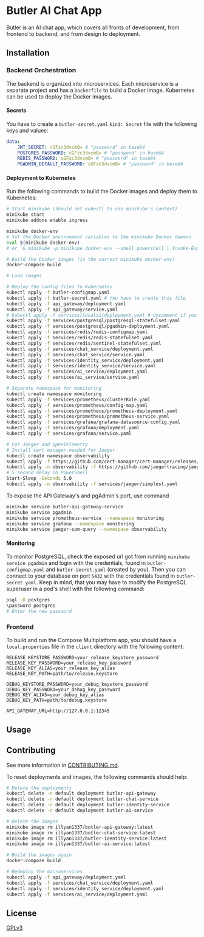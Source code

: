 # Butler AI Chat App

Butler is an AI chat app, which covers all fronts of development, from frontend to backend, and from design to deployment.

## Installation

### Backend Orchestration

The backend is organized into microservices. Each microservice is a separate project and has a `Dockerfile` to build a Docker image. Kubernetes can be used to deploy the Docker images.

#### Secrets

You have to create a `butler-secret.yaml` `kind: Secret` file with the following keys and values:

```yaml
data:
    JWT_SECRET: cGFzc3dvcmQ= # "password" in base64
    POSTGRES_PASSWORD: cGFzc3dvcmQ= # "password" in base64
    REDIS_PASSWORD: cGFzc3dvcmQ= # "password" in base64
    PGADMIN_DEFAULT_PASSWORD: cGFzc3dvcmQ= # "password" in base64
```

#### Deployment to Kubernetes

Run the following commands to build the Docker images and deploy them to Kubernetes:

```sh
# Start minikube (should set kubectl to use minikube's context)
minikube start
minikube addons enable ingress

minikube docker-env
# Set the Docker environment variables to the minikube Docker daemon
eval $(minikube docker-env)
# or `& minikube -p minikube docker-env --shell powershell | Invoke-Expression` for Windows PowerShell

# Build the Docker images (in the correct minikube docker-env)
docker-compose build

# Load images

# Deploy the config files to Kubernetes
kubectl apply -f butler-configmap.yaml
kubectl apply -f butler-secret.yaml # You have to create this file
kubectl apply -f api_gateway/deployment.yaml
kubectl apply -f api_gateway/service.yaml
# kubectl apply -f services/localai/deployment.yaml # Uncomment if you want self-hosted AI
kubectl apply -f services/postgresql/postgresql-statefulset.yaml
kubectl apply -f services/postgresql/pgadmin-deployment.yaml
kubectl apply -f services/redis/redis-configmap.yaml
kubectl apply -f services/redis/redis-statefulset.yaml
kubectl apply -f services/redis/sentinel-statefulset.yaml
kubectl apply -f services/chat_service/deployment.yaml
kubectl apply -f services/chat_service/service.yaml
kubectl apply -f services/identity_service/deployment.yaml
kubectl apply -f services/identity_service/service.yaml
kubectl apply -f services/ai_service/deployment.yaml
kubectl apply -f services/ai_service/service.yaml

# Separate namespace for monitoring
kubectl create namespace monitoring
kubectl apply -f services/prometheus/clusterRole.yaml
kubectl apply -f services/prometheus/config-map.yaml
kubectl apply -f services/prometheus/prometheus-deployment.yaml
kubectl apply -f services/prometheus/prometheus-service.yaml
kubectl apply -f services/grafana/grafana-datasource-config.yaml
kubectl apply -f services/grafana/deployment.yaml
kubectl apply -f services/grafana/service.yaml

# For Jaeger and OpenTelemetry
# Install cert manager needed for Jaeger
kubectl create namespace observability
kubectl apply -f https://github.com/cert-manager/cert-manager/releases/download/v1.14.5/cert-manager.yaml
kubectl apply -n observability -f https://github.com/jaegertracing/jaeger-operator/releases/download/v1.57.0/jaeger-operator.yaml
# 5 second delay in PowerShell
Start-Sleep -Seconds 5.0
kubectl apply -n observability -f services/jaeger/simplest.yaml
```

To expose the API Gateway's and pgAdmin's port, use command

```sh
minikube service butler-api-gateway-service
minikube service pgadmin
minikube service prometheus-service --namespace monitoring
minikube service grafana --namespace monitoring
minikube service jaeger-spm-query --namespace observability
```

#### Monitoring

To monitor PostgreSQL, check the exposed url got from running `minikube service pgadmin` and login with the credentials, found in `butler-configmap.yaml` and `butler-secret.yaml` (created by you). Then you can connect to your database on port `5432` with the credentials found in `butler-secret.yaml`. Keep in mind, that you may have to modify the PostgreSQL superuser in a pod's shell with the following command:

```sh
psql -U postgres
\password postgres
# Enter the new password
```

### Frontend

To build and run the Compose Multiplatform app, you should have a `local.properties` file in the `client` directory with the following content:

```properties
RELEASE_KEYSTORE_PASSWORD=your_release_keystore_password
RELEASE_KEY_PASSWORD=your_release_key_password
RELEASE_KEY_ALIAS=your_release_key_alias
RELEASE_KEY_PATH=path/to/release.keystore

DEBUG_KEYSTORE_PASSWORD=your_debug_keystore_password
DEBUG_KEY_PASSWORD=your_debug_key_password
DEBUG_KEY_ALIAS=your_debug_key_alias
DEBUG_KEY_PATH=path/to/debug.keystore

API_GATEWAY_URL=http://127.0.0.1:12345
```

## Usage

## Contributing

See more information in [CONTRIBUTING.md](CONTRIBUTING.md).

To reset deployments and images, the following commands should help:

```sh
# Delete the deployments
kubectl delete -n default deployment butler-api-gateway
kubectl delete -n default deployment butler-chat-service
kubectl delete -n default deployment butler-identity-service
kubectl delete -n default deployment butler-ai-service

# Delete the images
minikube image rm illyan1337/butler-api-gateway:latest
minikube image rm illyan1337/butler-chat-service:latest
minikube image rm illyan1337/butler-identity-service:latest
minikube image rm illyan1337/butler-ai-service:latest

# Build the images again
docker-compose build

# Redeploy the microservices
kubectl apply -f api_gateway/deployment.yaml
kubectl apply -f services/chat_service/deployment.yaml
kubectl apply -f services/identity_service/deployment.yaml
kubectl apply -f services/ai_service/deployment.yaml
```

## License

[GPLv3](https://www.gnu.org/licenses/gpl-3.0.html)
